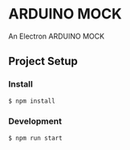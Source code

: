 # ARDUINO MOCK

An Electron ARDUINO MOCK

## Project Setup

### Install

```bash
$ npm install
```

### Development

```bash
$ npm run start
```
